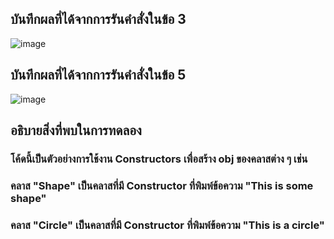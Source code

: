 ## บันทึกผลที่ได้จากการรันคำสั่งในข้อ 3
![image](https://github.com/Sorawit255/03376836-OOP-2566-Lab-10/assets/144196505/3dd8070c-d976-4b38-9dcd-cc9637d037a6)

## บันทึกผลที่ได้จากการรันคำสั่งในข้อ 5
![image](https://github.com/Sorawit255/03376836-OOP-2566-Lab-10/assets/144196505/891e2921-21f8-4b52-9dce-9da2cb8733c6)

## อธิบายสิ่งที่พบในการทดลอง
### โค้ดนี้เป็นตัวอย่างการใช้งาน Constructors เพื่อสร้าง obj ของคลาสต่าง ๆ เช่น
### คลาส "Shape" เป็นคลาสที่มี Constructor ที่พิมพ์ข้อความ "This is some shape" 
### คลาส "Circle" เป็นคลาสที่มี Constructor ที่พิมพ์ข้อความ "This is a circle"  
